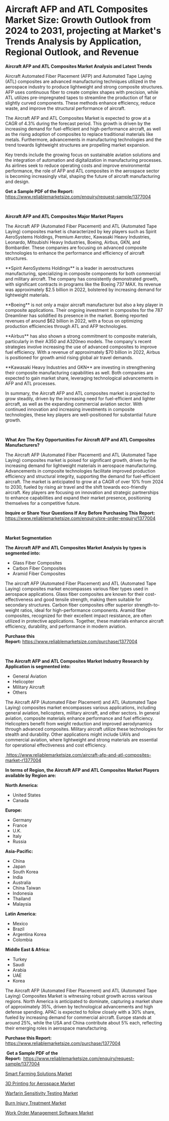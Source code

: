 <p><h1>Aircraft AFP and ATL Composites Market Size: Growth Outlook from 2024 to 2031, projecting at Market's Trends Analysis by Application, Regional Outlook, and Revenue</h1></p><p><strong>Aircraft AFP and ATL Composites Market Analysis and Latest Trends</strong></p>
<p><p>Aircraft Automated Fiber Placement (AFP) and Automated Tape Laying (ATL) composites are advanced manufacturing techniques utilized in the aerospace industry to produce lightweight and strong composite structures. AFP uses continuous fiber to create complex shapes with precision, while ATL utilizes pre-impregnated tapes to streamline the production of flat or slightly curved components. These methods enhance efficiency, reduce waste, and improve the structural performance of aircraft.</p><p>The Aircraft AFP and ATL Composites Market is expected to grow at a CAGR of 4.3% during the forecast period. This growth is driven by the increasing demand for fuel-efficient and high-performance aircraft, as well as the rising adoption of composites to replace traditional materials like metals. Furthermore, advancements in manufacturing technologies and the trend towards lightweight structures are propelling market expansion. </p><p>Key trends include the growing focus on sustainable aviation solutions and the integration of automation and digitalization in manufacturing processes. As airlines seek to reduce operating costs and improve environmental performance, the role of AFP and ATL composites in the aerospace sector is becoming increasingly vital, shaping the future of aircraft manufacturing and design.</p></p>
<p><strong>Get a Sample PDF of the Report:&nbsp;</strong> <a href="https://www.reliablemarketsize.com/enquiry/request-sample/1377004?utm_campaign=1770&utm_medium=2&utm_source=Github&utm_content=ia&utm_term=23102024&utm_id=aircraft-afp-and-atl-composites">https://www.reliablemarketsize.com/enquiry/request-sample/1377004</a></p>
<p>&nbsp;</p>
<p><strong>Aircraft AFP and ATL Composites Major Market Players</strong></p>
<p><p>The Aircraft AFP (Automated Fiber Placement) and ATL (Automated Tape Laying) composites market is characterized by key players such as Spirit AeroSystems Holdings, Premium Aerotec, Kawasaki Heavy Industries, Leonardo, Mitsubishi Heavy Industries, Boeing, Airbus, GKN, and Bombardier. These companies are focusing on advanced composite technologies to enhance the performance and efficiency of aircraft structures.</p><p>**Spirit AeroSystems Holdings** is a leader in aerostructures manufacturing, specializing in composite components for both commercial and military aircraft. The company has consistently demonstrated growth, with significant contracts in programs like the Boeing 737 MAX. Its revenue was approximately $2.5 billion in 2022, bolstered by increasing demand for lightweight materials.</p><p>**Boeing** is not only a major aircraft manufacturer but also a key player in composite applications. Their ongoing investment in composites for the 787 Dreamliner has solidified its presence in the market. Boeing reported revenues of around $62 billion in 2022, with a focus on optimizing production efficiencies through ATL and AFP technologies.</p><p>**Airbus** has also shown a strong commitment to composite materials, particularly in their A350 and A320neo models. The company's recent strategies involve increasing the use of advanced composites to improve fuel efficiency. With a revenue of approximately $70 billion in 2022, Airbus is positioned for growth amid rising global air travel demands.</p><p>**Kawasaki Heavy Industries and GKN** are investing in strengthening their composite manufacturing capabilities as well. Both companies are expected to gain market share, leveraging technological advancements in AFP and ATL processes.</p><p>In summary, the Aircraft AFP and ATL composites market is projected to grow steadily, driven by the increasing need for fuel-efficient and lighter aircraft, as well as the expanding commercial aviation sector. With continued innovation and increasing investments in composite technologies, these key players are well-positioned for substantial future growth.</p></p>
<p>&nbsp;</p>
<p><strong>What Are The Key Opportunities For Aircraft AFP and ATL Composites Manufacturers?</strong></p>
<p><p>The Aircraft AFP (Automated Fiber Placement) and ATL (Automated Tape Laying) composites market is poised for significant growth, driven by the increasing demand for lightweight materials in aerospace manufacturing. Advancements in composite technologies facilitate improved production efficiency and structural integrity, supporting the demand for fuel-efficient aircraft. The market is anticipated to grow at a CAGR of over 10% from 2024 to 2030, fueled by rising air travel and the shift towards eco-friendly aircraft. Key players are focusing on innovation and strategic partnerships to enhance capabilities and expand their market presence, positioning themselves for a competitive future.</p></p>
<p><strong>Inquire or Share Your Questions If Any Before Purchasing This Report:</strong> <a href="https://www.reliablemarketsize.com/enquiry/pre-order-enquiry/1377004?utm_campaign=1770&utm_medium=2&utm_source=Github&utm_content=ia&utm_term=23102024&utm_id=aircraft-afp-and-atl-composites">https://www.reliablemarketsize.com/enquiry/pre-order-enquiry/1377004</a></p>
<p>&nbsp;</p>
<p><strong>Market Segmentation</strong></p>
<p><strong>The Aircraft AFP and ATL Composites Market Analysis by types is segmented into:</strong></p>
<p><ul><li>Glass Fiber Composites</li><li>Carbon Fiber Composites</li><li>Aramid Fiber Composites</li></ul></p>
<p><p>The aircraft AFP (Automated Fiber Placement) and ATL (Automated Tape Laying) composites market encompasses various fiber types used in aerospace applications. Glass fiber composites are known for their cost-effectiveness and good tensile strength, making them suitable for secondary structures. Carbon fiber composites offer superior strength-to-weight ratios, ideal for high-performance components. Aramid fiber composites, recognized for their excellent impact resistance, are often utilized in protective applications. Together, these materials enhance aircraft efficiency, durability, and performance in modern aviation.</p></p>
<p><strong>Purchase this Report:&nbsp;</strong><a href="https://www.reliablemarketsize.com/purchase/1377004?utm_campaign=1770&utm_medium=2&utm_source=Github&utm_content=ia&utm_term=23102024&utm_id=aircraft-afp-and-atl-composites">https://www.reliablemarketsize.com/purchase/1377004</a></p>
<p>&nbsp;</p>
<p><strong>The Aircraft AFP and ATL Composites Market Industry Research by Application is segmented into:</strong></p>
<p><ul><li>General Aviation</li><li>Helicopter</li><li>Military Aircraft</li><li>Others</li></ul></p>
<p><p>The Aircraft AFP (Automated Fiber Placement) and ATL (Automated Tape Laying) composites market encompasses various applications, including general aviation, helicopters, military aircraft, and other sectors. In general aviation, composite materials enhance performance and fuel efficiency. Helicopters benefit from weight reduction and improved aerodynamics through advanced composites. Military aircraft utilize these technologies for stealth and durability. Other applications might include UAVs and commercial aviation, where lightweight and strong materials are essential for operational effectiveness and cost efficiency.</p></p>
<p><a href="https://www.reliablemarketsize.com/aircraft-afp-and-atl-composites-market-r1377004?utm_campaign=1770&utm_medium=2&utm_source=Github&utm_content=ia&utm_term=23102024&utm_id=aircraft-afp-and-atl-composites">&nbsp;https://www.reliablemarketsize.com/aircraft-afp-and-atl-composites-market-r1377004</a></p>
<p><strong>In terms of Region, the Aircraft AFP and ATL Composites Market Players available by Region are:</strong></p>
<p>
    <p> <strong> North America: </strong>
        <ul>
            <li>United States</li>
            <li>Canada</li>
        </ul>
        </p> 
    <p> <strong> Europe: </strong>
        <ul>
            <li>Germany</li>
            <li>France</li>
            <li>U.K.</li>
            <li>Italy</li>
            <li>Russia</li>
        </ul>
        </p> 
    <p> <strong> Asia-Pacific: </strong>
        <ul>
            <li>China</li>
            <li>Japan</li>
            <li>South Korea</li>
            <li>India</li>
            <li>Australia</li>
            <li>China Taiwan</li>
            <li>Indonesia</li>
            <li>Thailand</li>
            <li>Malaysia</li>
        </ul>
        </p> 
    <p> <strong> Latin America: </strong>
        <ul>
            <li>Mexico</li>
            <li>Brazil</li>
            <li>Argentina Korea</li>
            <li>Colombia</li>
        </ul>
        </p> 
    <p> <strong> Middle East & Africa: </strong>
        <ul>
            <li>Turkey</li>
            <li>Saudi</li>
            <li>Arabia</li>
            <li>UAE</li>
            <li>Korea</li>
        </ul>
    </p>
    </p>
<p><p>The Aircraft AFP (Automated Fiber Placement) and ATL (Automated Tape Laying) Composites Market is witnessing robust growth across various regions. North America is anticipated to dominate, capturing a market share of approximately 35%, driven by technological advancements and high defense spending. APAC is expected to follow closely with a 30% share, fueled by increasing demand for commercial aircraft. Europe stands at around 25%, while the USA and China contribute about 5% each, reflecting their emerging roles in aerospace manufacturing.</p></p>
<p><strong>Purchase this Report: </strong><a href="https://www.reliablemarketsize.com/purchase/1377004?utm_campaign=1770&utm_medium=2&utm_source=Github&utm_content=ia&utm_term=23102024&utm_id=aircraft-afp-and-atl-composites">https://www.reliablemarketsize.com/purchase/1377004</a></p>
<p>&nbsp;<strong>Get a Sample PDF of the Report:&nbsp;&nbsp;</strong><a href="https://www.reliablemarketsize.com/enquiry/request-sample/1377004?utm_campaign=1770&utm_medium=2&utm_source=Github&utm_content=ia&utm_term=23102024&utm_id=aircraft-afp-and-atl-composites">https://www.reliablemarketsize.com/enquiry/request-sample/1377004</a></p>
<p><strong></strong></p>
<p><p><a href="https://www.linkedin.com/pulse/exploring-smart-farming-solutions-market-dynamics-revenue-analysis-0ynlf?utm_campaign=1770&utm_medium=2&utm_source=Github&utm_content=ia&utm_term=23102024&utm_id=aircraft-afp-and-atl-composites">Smart Farming Solutions Market</a></p><p><a href="https://www.linkedin.com/pulse/evaluating-3d-printing-aerospace-market-trends-growth-3cosf?utm_campaign=1770&utm_medium=2&utm_source=Github&utm_content=ia&utm_term=23102024&utm_id=aircraft-afp-and-atl-composites">3D Printing for Aerospace Market</a></p><p><a href="https://www.linkedin.com/pulse/global-warfarin-sensitivity-testing-market-trends-insights-nim4e?utm_campaign=1770&utm_medium=2&utm_source=Github&utm_content=ia&utm_term=23102024&utm_id=aircraft-afp-and-atl-composites">Warfarin Sensitivity Testing Market</a></p><p><a href="https://www.linkedin.com/pulse/strategic-forecast-burn-injury-treatment-market-growth-5vxwe?utm_campaign=1770&utm_medium=2&utm_source=Github&utm_content=ia&utm_term=23102024&utm_id=aircraft-afp-and-atl-composites">Burn Injury Treatment Market</a></p><p><a href="https://www.linkedin.com/pulse/work-order-management-software-market-refracting-trends-xdyff?utm_campaign=1770&utm_medium=2&utm_source=Github&utm_content=ia&utm_term=23102024&utm_id=aircraft-afp-and-atl-composites">Work Order Management Software Market</a></p></p>